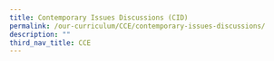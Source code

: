 ```yaml
---
title: Contemporary Issues Discussions (CID)
permalink: /our-curriculum/CCE/contemporary-issues-discussions/
description: ""
third_nav_title: CCE
---
```

